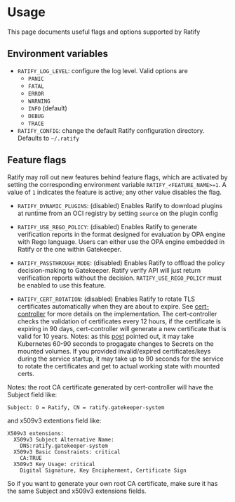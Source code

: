 # Usage

This page documents useful flags and options supported by Ratify

## Environment variables

- `RATIFY_LOG_LEVEL`: configure the log level. Valid options are
  - `PANIC`
  - `FATAL`
  - `ERROR`
  - `WARNING`
  - `INFO` (default)
  - `DEBUG`
  - `TRACE`
- `RATIFY_CONFIG`: change the default Ratify configuration directory. Defaults to `~/.ratify`

## Feature flags

Ratify may roll out new features behind feature flags, which are activated by setting the corresponding environment variable `RATIFY_<FEATURE_NAME>=1`.
A value of `1` indicates the feature is active; any other value disables the flag.

- `RATIFY_DYNAMIC_PLUGINS`: (disabled) Enables Ratify to download plugins at runtime from an OCI registry by setting `source` on the plugin config

- `RATIFY_USE_REGO_POLICY`: (disabled) Enables Ratify to generate verification reports in the format designed for evaluation by OPA engine with Rego language. Users can either use the OPA engine embedded in Ratify or the one within Gatekeeper.
- `RATIFY_PASSTHROUGH_MODE`: (disabled) Enables Ratify to offload the policy decision-making to Gatekeeper. Ratify verify API will just return verification reports without the decision. `RATIFY_USE_REGO_POLICY` must be enabled to use this feature.

- `RATIFY_CERT_ROTATION`: (disabled) Enables Ratify to rotate TLS certificates automatically when they are about to expire. See [cert-controller](https://github.com/open-policy-agent/cert-controller) for more details on the implementation. The cert-controller checks the validation of certificates every 12 hours, if the certificate is expiring in 90 days, cert-controller will generate a new certificate that is valid for 10 years. Notes: as this [post](https://ahmet.im/blog/kubernetes-secret-volumes-delay/) pointed out, it may take Kubernetes 60-90 seconds to progagate changes to Secrets on the mounted volumes. If you provided invalid/expired certificates/keys during the service startup, it may take up to 90 seconds for the service to rotate the certificates and get to actual working state with mounted certs.

Notes: the root CA certificate generated by cert-controller will have the Subject field like:

  `Subject: O = Ratify, CN = ratify.gatekeeper-system`
  
  and x509v3 extentions field like:
  ```
  X509v3 extensions:
    X509v3 Subject Alternative Name: 
      DNS:ratify.gatekeeper-system
    X509v3 Basic Constraints: critical
      CA:TRUE
    X509v3 Key Usage: critical
      Digital Signature, Key Encipherment, Certificate Sign
  ```
So if you want to generate your own root CA certificate, make sure it has the same Subject and x509v3 extensions fields.
